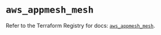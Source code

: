 # `aws_appmesh_mesh`

Refer to the Terraform Registry for docs: [`aws_appmesh_mesh`](https://registry.terraform.io/providers/hashicorp/aws/5.74.0/docs/resources/appmesh_mesh).
